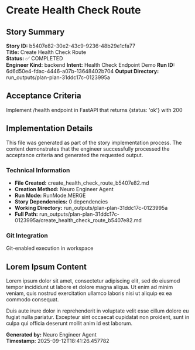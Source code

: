 # Create Health Check Route

## Story Summary
**Story ID:** b5407e82-30e2-43c9-9236-48b29e1cfa77  
**Title:** Create Health Check Route  
**Status:** ✅ COMPLETED  
**Engineer Kind:** backend
**Intent:** Health Check Endpoint Demo
**Run ID:** 6d6d50e4-fdac-4446-a07b-13648402b704
**Output Directory:** run_outputs/plan-plan-31ddc17c-0123995a

## Acceptance Criteria
Implement /health endpoint in FastAPI that returns {status: 'ok'} with 200

## Implementation Details
This file was generated as part of the story implementation process. The content demonstrates that the engineer successfully processed the acceptance criteria and generated the requested output.

### Technical Information
- **File Created:** create_health_check_route_b5407e82.md
- **Creation Method:** Neuro Engineer Agent
- **Run Mode:** RunMode.MERGE
- **Story Dependencies:** 0 dependencies
- **Working Directory:** run_outputs/plan-plan-31ddc17c-0123995a
- **Full Path:** run_outputs/plan-plan-31ddc17c-0123995a/create_health_check_route_b5407e82.md

### Git Integration
Git-enabled execution in workspace

## Lorem Ipsum Content
Lorem ipsum dolor sit amet, consectetur adipiscing elit, sed do eiusmod tempor incididunt ut labore et dolore magna aliqua. Ut enim ad minim veniam, quis nostrud exercitation ullamco laboris nisi ut aliquip ex ea commodo consequat.

Duis aute irure dolor in reprehenderit in voluptate velit esse cillum dolore eu fugiat nulla pariatur. Excepteur sint occaecat cupidatat non proident, sunt in culpa qui officia deserunt mollit anim id est laborum.

**Generated by:** Neuro Engineer Agent  
**Timestamp:** 2025-09-12T18:41:26.457782
